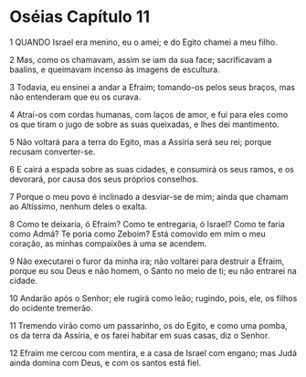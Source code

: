 # Oséias Capítulo 11

1	QUANDO Israel era menino, eu o amei; e do Egito chamei a meu filho.

2	Mas, como os chamavam, assim se iam da sua face; sacrificavam a baalins, e queimavam incenso às imagens de escultura.

3	Todavia, eu ensinei a andar a Efraim; tomando-os pelos seus braços, mas não entenderam que eu os curava.

4	Atraí-os com cordas humanas, com laços de amor, e fui para eles como os que tiram o jugo de sobre as suas queixadas, e lhes dei mantimento.

5	Não voltará para a terra do Egito, mas a Assíria será seu rei; porque recusam converter-se.

6	E cairá a espada sobre as suas cidades, e consumirá os seus ramos, e os devorará, por causa dos seus próprios conselhos.

7	Porque o meu povo é inclinado a desviar-se de mim; ainda que chamam ao Altíssimo, nenhum deles o exalta.

8	Como te deixaria, ó Efraim? Como te entregaria, ó Israel? Como te faria como Admá? Te poria como Zeboim? Está comovido em mim o meu coração, as minhas compaixões à uma se acendem.

9	Não executarei o furor da minha ira; não voltarei para destruir a Efraim, porque eu sou Deus e não homem, o Santo no meio de ti; eu não entrarei na cidade.

10	Andarão após o Senhor; ele rugirá como leão; rugindo, pois, ele, os filhos do ocidente tremerão.

11	Tremendo virão como um passarinho, os do Egito, e como uma pomba, os da terra da Assíria, e os farei habitar em suas casas, diz o Senhor.

12	Efraim me cercou com mentira, e a casa de Israel com engano; mas Judá ainda domina com Deus, e com os santos está fiel.

